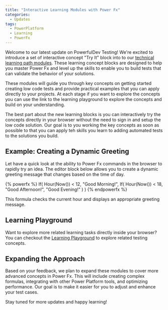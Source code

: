 ```yaml
---
title: "Interactive Learning Modules with Power Fx"
categories:
  - Updates
tags:
  - PowerPlatform
  - Learning
  - PowerFx
---
```


Welcome to our latest update on PowerfulDev Testing! We're excited to introduce a set of interactive concept "Try It" block into to our [technical learning path modules](/powerfuldev-testing/learning). These learning concept blocks are designed to help you master Power Fx and level up the skills to enable you to build tests that can validate the behavior of your solutions.

These modules will guide you through key concepts on getting started creating low code tests and provide practical examples that you can apply directly to your projects. At each stage if you want to explore the concepts you can use the link to the learning playground to explore the concepts and build on your understanding.

The best part about the new learning blocks is you can interactively try the concepts directly in your browser without the need to sign in and setup the low code solution. Our goal is to you working the key concepts as soon as possible to that you can apply teh skills you learn to adding automated tests to the solutions you build.

## Example: Creating a Dynamic Greeting

Let have a quick look at the ability to Power Fx commands in the browser to rapidly try an idea. The editor block below allows you to create a dynamic greeting message that changes based on the time of day.

{% powerfx %}
If(
    Hour(Now()) < 12, 
    "Good Morning!", 
    If(
        Hour(Now()) < 18, 
        "Good Afternoon!", 
        "Good Evening!"
    )
)
{% endpowerfx %}

This formula checks the current hour and displays an appropriate greeting message.

## Learning Playground

Want to explore more related learning tasks directly inside your browser? You can checkout the <a href="/powerfuldev-testing/learning/playground?title=boolean-expressions" class="btn btn--primary">Learning Playground</a> to explore related testing concepts.

## Expanding the Approach

Based on your feedback, we plan to expand these modules to cover more advanced concepts in Power Fx. This will include creating complex formulas, integrating with other Power Platform tools, and optimizing performance. Our goal is to make it easier for you to adjust and enhance your test cases.

Stay tuned for more updates and happy learning!